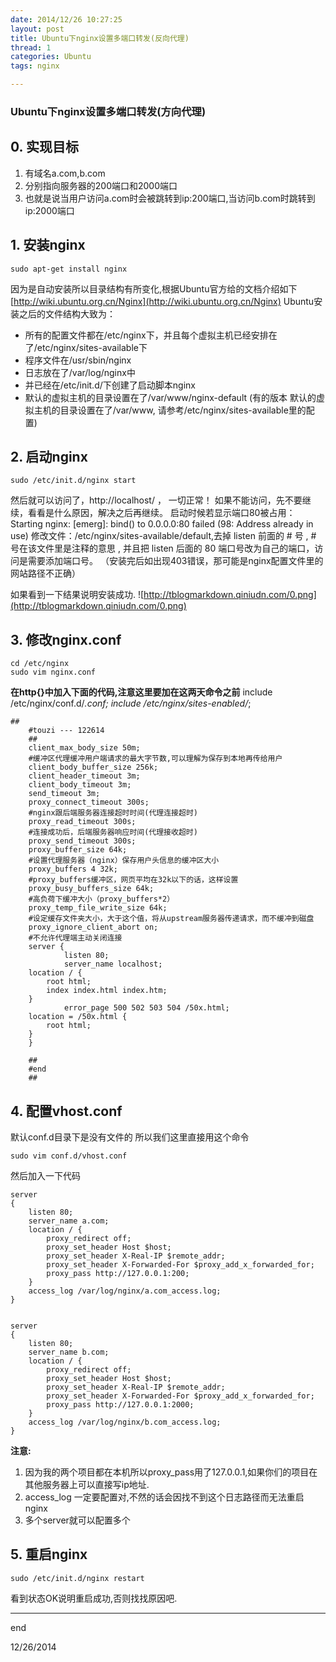 ```yaml
---
date: 2014/12/26 10:27:25 
layout: post
title: Ubuntu下nginx设置多端口转发(反向代理)
thread: 1
categories: Ubuntu
tags: nginx

---
```


### Ubuntu下nginx设置多端口转发(方向代理)

## 0. 实现目标

1. 有域名a.com,b.com
2. 分别指向服务器的200端口和2000端口
3. 也就是说当用户访问a.com时会被跳转到ip:200端口,当访问b.com时跳转到ip:2000端口

## 1. 安装nginx

    sudo apt-get install nginx

因为是自动安装所以目录结构有所变化,根据Ubuntu官方给的文档介绍如下
[http://wiki.ubuntu.org.cn/Nginx](http://wiki.ubuntu.org.cn/Nginx)
Ubuntu安装之后的文件结构大致为：
* 所有的配置文件都在/etc/nginx下，并且每个虚拟主机已经安排在了/etc/nginx/sites-available下
* 程序文件在/usr/sbin/nginx
* 日志放在了/var/log/nginx中
* 并已经在/etc/init.d/下创建了启动脚本nginx
* 默认的虚拟主机的目录设置在了/var/www/nginx-default (有的版本 默认的虚拟主机的目录设置在了/var/www, 请参考/etc/nginx/sites-available里的配置)

## 2. 启动nginx

    sudo /etc/init.d/nginx start

然后就可以访问了，http://localhost/ ， 一切正常！
如果不能访问，先不要继续，看看是什么原因，解决之后再继续。 
启动时候若显示端口80被占用： Starting nginx: [emerg]: bind() to 0.0.0.0:80 failed (98: Address already in use) 修改文件：/etc/nginx/sites-available/default,去掉 listen 前面的 # 号 , # 号在该文件里是注释的意思 , 并且把 listen 后面的 80 端口号改为自己的端口，访问是需要添加端口号。
（安装完后如出现403错误，那可能是nginx配置文件里的网站路径不正确）

如果看到一下结果说明安装成功.
![http://tblogmarkdown.qiniudn.com/0.png](http://tblogmarkdown.qiniudn.com/0.png)

## 3. 修改nginx.conf

    cd /etc/nginx
    sudo vim nginx.conf

**在http{}中加入下面的代码,注意这里要加在这两天命令之前**
    include /etc/nginx/conf.d/*.conf;
    include /etc/nginx/sites-enabled/*;

    ##
        #touzi --- 122614
        ##
        client_max_body_size 50m;
        #缓冲区代理缓冲用户端请求的最大字节数,可以理解为保存到本地再传给用户
        client_body_buffer_size 256k;
        client_header_timeout 3m;
        client_body_timeout 3m;
        send_timeout 3m;
        proxy_connect_timeout 300s;
        #nginx跟后端服务器连接超时时间(代理连接超时)
        proxy_read_timeout 300s;
        #连接成功后，后端服务器响应时间(代理接收超时)
        proxy_send_timeout 300s;
        proxy_buffer_size 64k;
        #设置代理服务器（nginx）保存用户头信息的缓冲区大小
        proxy_buffers 4 32k;
        #proxy_buffers缓冲区，网页平均在32k以下的话，这样设置
        proxy_busy_buffers_size 64k;
        #高负荷下缓冲大小（proxy_buffers*2）
        proxy_temp_file_write_size 64k;
        #设定缓存文件夹大小，大于这个值，将从upstream服务器传递请求，而不缓冲到磁盘
        proxy_ignore_client_abort on;
        #不允许代理端主动关闭连接
        server {
                listen 80;
                server_name localhost;
        location / {
            root html;
            index index.html index.htm;
        }
                error_page 500 502 503 504 /50x.html;
        location = /50x.html {
            root html;
        }
        }

        ##
        #end
        ##

## 4. 配置vhost.conf

默认conf.d目录下是没有文件的
所以我们这里直接用这个命令

    sudo vim conf.d/vhost.conf

然后加入一下代码

    server
    {
        listen 80;
        server_name a.com;
        location / {
            proxy_redirect off;
            proxy_set_header Host $host;
            proxy_set_header X-Real-IP $remote_addr;
            proxy_set_header X-Forwarded-For $proxy_add_x_forwarded_for;
            proxy_pass http://127.0.0.1:200;
        }
        access_log /var/log/nginx/a.com_access.log;
    }
    
    
    server
    {
        listen 80;
        server_name b.com;
        location / {
            proxy_redirect off;
            proxy_set_header Host $host;
            proxy_set_header X-Real-IP $remote_addr;
            proxy_set_header X-Forwarded-For $proxy_add_x_forwarded_for;
            proxy_pass http://127.0.0.1:2000;
        }
        access_log /var/log/nginx/b.com_access.log;
    }

**注意:**
1. 因为我的两个项目都在本机所以proxy_pass用了127.0.0.1,如果你们的项目在其他服务器上可以直接写ip地址.
2. access_log 一定要配置对,不然的话会因找不到这个日志路径而无法重启nginx
3. 多个server就可以配置多个

## 5. 重启nginx

    sudo /etc/init.d/nginx restart

看到状态OK说明重启成功,否则找找原因吧.

-----------------------------

end

12/26/2014